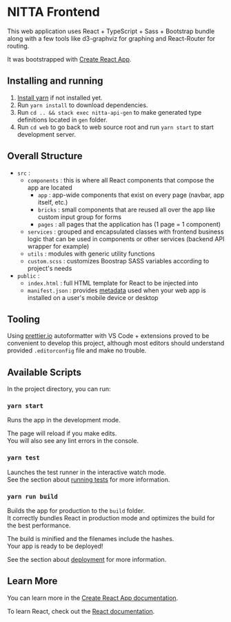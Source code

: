 # NITTA Frontend

This web application uses React + TypeScript + Sass + Bootstrap bundle along with a few tools like d3-graphviz for graphing and React-Router for routing.

It was bootstrapped with [Create React App](https://github.com/facebook/create-react-app).

## Installing and running

1. [Install yarn](https://yarnpkg.com/getting-started/install) if not installed yet.
2. Run `yarn install` to download dependencies.
3. Run `cd .. && stack exec nitta-api-gen` to make generated type definitions located in `gen` folder.
4. Run `cd web` to go back to web source root and run `yarn start` to start development server.

## Overall Structure

- `src` :
  - `components` : this is where all React components that compose the app are located
    - `app` : app-wide components that exist on every page (navbar, app itself, etc.)
    - `bricks` : small components that are reused all over the app like custom input group for forms
    - `pages` : all pages that the application has (1 page = 1 component)
  - `services` : grouped and encapsulated classes with frontend business logic that can be used in components or other services (backend API wrapper for example)
  - `utils` : modules with generic utility functions
  - `custom.scss` : customizes Boostrap SASS variables according to project's needs
- `public` :
  - `index.html` : full HTML template for React to be injected into
  - `manifest.json` : provides [metadata](https://developers.google.com/web/fundamentals/web-app-manifest/) used when your web app is installed on a user's mobile device or desktop

## Tooling

Using [prettier.io](https://prettier.io) autoformatter with VS Code + extensions proved to be convenient to develop this project, although most editors should understand provided `.editorconfig` file and make no trouble.

## Available Scripts

In the project directory, you can run:

### `yarn start`

Runs the app in the development mode.<br>

The page will reload if you make edits.<br>
You will also see any lint errors in the console.

### `yarn test`

Launches the test runner in the interactive watch mode.<br>
See the section about [running tests](https://facebook.github.io/create-react-app/docs/running-tests) for more information.

### `yarn run build`

Builds the app for production to the `build` folder.<br>
It correctly bundles React in production mode and optimizes the build for the best performance.

The build is minified and the filenames include the hashes.<br>
Your app is ready to be deployed!

See the section about [deployment](https://facebook.github.io/create-react-app/docs/deployment) for more information.

<!-- ### `npm run eject` -->

<!-- That's a custom script implemented by Create React App, which was used to bootstrap this project. -->

<!-- **Note: this is a one-way operation. Once you `eject`, you can’t go back!** -->

<!-- If you aren’t satisfied with the build tool and configuration choices, you can `eject` at any time. This command will remove the single build dependency from your project. -->

<!-- Instead, it will copy all the configuration files and the transitive dependencies (Webpack, Babel, ESLint, etc) right into your project so you have full control over them. All of the commands except `eject` will still work, but they will point to the copied scripts so you can tweak them. At this point you’re on your own. -->

<!-- You don’t have to ever use `eject`. The curated feature set is suitable for small and middle deployments, and you shouldn’t feel obligated to use this feature. However we understand that this tool wouldn’t be useful if you couldn’t customize it when you are ready for it. -->

## Learn More

You can learn more in the [Create React App documentation](https://facebook.github.io/create-react-app/docs/getting-started).

To learn React, check out the [React documentation](https://reactjs.org/).
